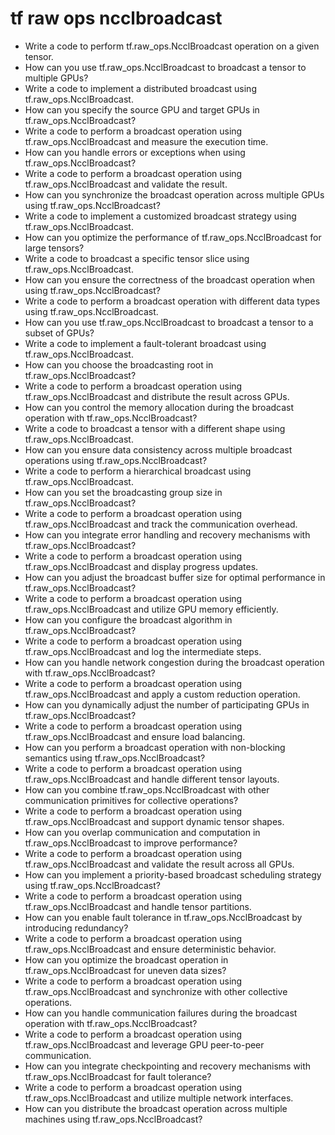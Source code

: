 # tf raw ops ncclbroadcast

- Write a code to perform tf.raw_ops.NcclBroadcast operation on a given tensor.
- How can you use tf.raw_ops.NcclBroadcast to broadcast a tensor to multiple GPUs?
- Write a code to implement a distributed broadcast using tf.raw_ops.NcclBroadcast.
- How can you specify the source GPU and target GPUs in tf.raw_ops.NcclBroadcast?
- Write a code to perform a broadcast operation using tf.raw_ops.NcclBroadcast and measure the execution time.
- How can you handle errors or exceptions when using tf.raw_ops.NcclBroadcast?
- Write a code to perform a broadcast operation using tf.raw_ops.NcclBroadcast and validate the result.
- How can you synchronize the broadcast operation across multiple GPUs using tf.raw_ops.NcclBroadcast?
- Write a code to implement a customized broadcast strategy using tf.raw_ops.NcclBroadcast.
- How can you optimize the performance of tf.raw_ops.NcclBroadcast for large tensors?
- Write a code to broadcast a specific tensor slice using tf.raw_ops.NcclBroadcast.
- How can you ensure the correctness of the broadcast operation when using tf.raw_ops.NcclBroadcast?
- Write a code to perform a broadcast operation with different data types using tf.raw_ops.NcclBroadcast.
- How can you use tf.raw_ops.NcclBroadcast to broadcast a tensor to a subset of GPUs?
- Write a code to implement a fault-tolerant broadcast using tf.raw_ops.NcclBroadcast.
- How can you choose the broadcasting root in tf.raw_ops.NcclBroadcast?
- Write a code to perform a broadcast operation using tf.raw_ops.NcclBroadcast and distribute the result across GPUs.
- How can you control the memory allocation during the broadcast operation with tf.raw_ops.NcclBroadcast?
- Write a code to broadcast a tensor with a different shape using tf.raw_ops.NcclBroadcast.
- How can you ensure data consistency across multiple broadcast operations using tf.raw_ops.NcclBroadcast?
- Write a code to perform a hierarchical broadcast using tf.raw_ops.NcclBroadcast.
- How can you set the broadcasting group size in tf.raw_ops.NcclBroadcast?
- Write a code to perform a broadcast operation using tf.raw_ops.NcclBroadcast and track the communication overhead.
- How can you integrate error handling and recovery mechanisms with tf.raw_ops.NcclBroadcast?
- Write a code to perform a broadcast operation using tf.raw_ops.NcclBroadcast and display progress updates.
- How can you adjust the broadcast buffer size for optimal performance in tf.raw_ops.NcclBroadcast?
- Write a code to perform a broadcast operation using tf.raw_ops.NcclBroadcast and utilize GPU memory efficiently.
- How can you configure the broadcast algorithm in tf.raw_ops.NcclBroadcast?
- Write a code to perform a broadcast operation using tf.raw_ops.NcclBroadcast and log the intermediate steps.
- How can you handle network congestion during the broadcast operation with tf.raw_ops.NcclBroadcast?
- Write a code to perform a broadcast operation using tf.raw_ops.NcclBroadcast and apply a custom reduction operation.
- How can you dynamically adjust the number of participating GPUs in tf.raw_ops.NcclBroadcast?
- Write a code to perform a broadcast operation using tf.raw_ops.NcclBroadcast and ensure load balancing.
- How can you perform a broadcast operation with non-blocking semantics using tf.raw_ops.NcclBroadcast?
- Write a code to perform a broadcast operation using tf.raw_ops.NcclBroadcast and handle different tensor layouts.
- How can you combine tf.raw_ops.NcclBroadcast with other communication primitives for collective operations?
- Write a code to perform a broadcast operation using tf.raw_ops.NcclBroadcast and support dynamic tensor shapes.
- How can you overlap communication and computation in tf.raw_ops.NcclBroadcast to improve performance?
- Write a code to perform a broadcast operation using tf.raw_ops.NcclBroadcast and validate the result across all GPUs.
- How can you implement a priority-based broadcast scheduling strategy using tf.raw_ops.NcclBroadcast?
- Write a code to perform a broadcast operation using tf.raw_ops.NcclBroadcast and handle tensor partitions.
- How can you enable fault tolerance in tf.raw_ops.NcclBroadcast by introducing redundancy?
- Write a code to perform a broadcast operation using tf.raw_ops.NcclBroadcast and ensure deterministic behavior.
- How can you optimize the broadcast operation in tf.raw_ops.NcclBroadcast for uneven data sizes?
- Write a code to perform a broadcast operation using tf.raw_ops.NcclBroadcast and synchronize with other collective operations.
- How can you handle communication failures during the broadcast operation with tf.raw_ops.NcclBroadcast?
- Write a code to perform a broadcast operation using tf.raw_ops.NcclBroadcast and leverage GPU peer-to-peer communication.
- How can you integrate checkpointing and recovery mechanisms with tf.raw_ops.NcclBroadcast for fault tolerance?
- Write a code to perform a broadcast operation using tf.raw_ops.NcclBroadcast and utilize multiple network interfaces.
- How can you distribute the broadcast operation across multiple machines using tf.raw_ops.NcclBroadcast?